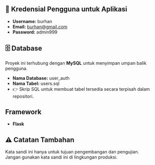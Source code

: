 ## 🔑 Kredensial Pengguna untuk Aplikasi
- **Username:** burhan  
- **Email:** burhan@gmail.com  
- **Password:** admin999  

## 🗄️ Database
Proyek ini terhubung dengan **MySQL** untuk menyimpan umpan balik pengguna.  
- **Nama Database:** user_auth  
- **Nama Tabel:** users.sql  
- 👉 Skrip SQL untuk membuat tabel tersedia secara terpisah dalam repositori.  
## Framework
- **Flask** 

## ⚠️ Catatan Tambahan
Kata sandi ini hanya untuk tujuan pengembangan dan pengujian.  
Jangan gunakan kata sandi ini di lingkungan produksi.
